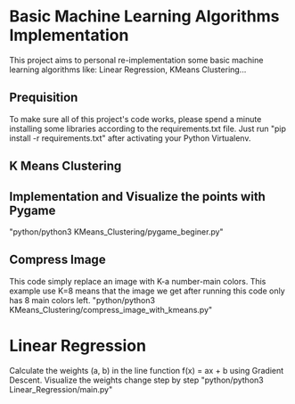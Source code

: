 # Basic Machine Learning Algorithms Implementation
This project aims to personal re-implementation some basic machine learning algorithms like: Linear Regression, KMeans Clustering...

## Prequisition
To make sure all of this project's code works, please spend a minute installing some libraries according to the requirements.txt file. 
Just run "pip install -r requirements.txt" after activating your Python Virtualenv.

## K Means Clustering
## Implementation and Visualize the points with Pygame
"python/python3 KMeans_Clustering/pygame_beginer.py"
## Compress Image
This code simply replace an image with K-a number-main colors. This example use K=8 means that the image we get after running this code only has 8 main colors left.
"python/python3 KMeans_Clustering/compress_image_with_kmeans.py"

# Linear Regression
Calculate the weights (a, b) in the line function f(x) = ax + b using Gradient Descent. Visualize the weights change step by step
"python/python3 Linear_Regression/main.py"
